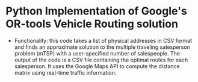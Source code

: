 # Python Implementation of Google's OR-tools Vehicle Routing solution
- Functionality: this code takes a list of physical addresses in CSV format and finds an approximate solution to the multiple traveling salesperson problem (mTSP) with a user-specified number of salespeople. The output of the code is a CSV file containing the optimal routes for each salesperson. It uses the Google Maps API to compute the distance matrix using real-time traffic information. 
